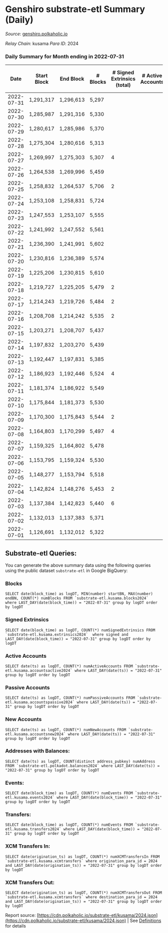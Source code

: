 # Genshiro substrate-etl Summary (Daily)

_Source_: [genshiro.polkaholic.io](https://genshiro.polkaholic.io)

*Relay Chain*: kusama
*Para ID*: 2024



### Daily Summary for Month ending in 2022-07-31


| Date | Start Block | End Block | # Blocks | # Signed Extrinsics (total) | # Active Accounts | # Passive | # New | # Addresses with Balances | # Events | # Transfers | # XCM Transfers In | # XCM Transfers Out | Issues | 
| ---- | ----------- | --------- | -------- | --------------------------- | ----------------- | --------- | ----- | ------------------------- | -------- | ----------- | ------------------ | ------------------- | ------ |
| 2022-07-31 | 1,291,317 | 1,296,613 | 5,297 |  |  |  |  | 24 | 10,613 |   | 2  |   |  |
| 2022-07-30 | 1,285,987 | 1,291,316 | 5,330 |  |  |  |  | 24 | 10,669 |   |   |   |  |
| 2022-07-29 | 1,280,617 | 1,285,986 | 5,370 |  |  |  |  | 24 | 10,752 |   | 1  |   |  |
| 2022-07-28 | 1,275,304 | 1,280,616 | 5,313 |  |  |  |  | 24 | 10,635 |   |   |   |  |
| 2022-07-27 | 1,269,997 | 1,275,303 | 5,307 | 4 |  |  |  | 24 | 10,639 |   |   |   |  |
| 2022-07-26 | 1,264,538 | 1,269,996 | 5,459 |  |  |  |  | 24 | 10,927 |   |   |   |  |
| 2022-07-25 | 1,258,832 | 1,264,537 | 5,706 | 2 |  |  |  | 24 | 11,434 |   | 1  |   |  |
| 2022-07-24 | 1,253,108 | 1,258,831 | 5,724 |  |  |  |  | 24 | 11,463 |   | 1  |   |  |
| 2022-07-23 | 1,247,553 | 1,253,107 | 5,555 |  |  |  |  | 24 | 11,134 |   | 3  |   |  |
| 2022-07-22 | 1,241,992 | 1,247,552 | 5,561 |  |  |  |  | 24 | 11,147 |   | 3  |   |  |
| 2022-07-21 | 1,236,390 | 1,241,991 | 5,602 |  |  |  |  | 24 | 11,228 |   | 3  |   |  |
| 2022-07-20 | 1,230,816 | 1,236,389 | 5,574 |  |  |  |  | 24 | 11,157 |   |   |   |  |
| 2022-07-19 | 1,225,206 | 1,230,815 | 5,610 |  |  |  |  | 24 | 11,229 |   |   |   |  |
| 2022-07-18 | 1,219,727 | 1,225,205 | 5,479 | 2 |  |  |  | 24 | 10,976 |   |   |   |  |
| 2022-07-17 | 1,214,243 | 1,219,726 | 5,484 | 2 |  |  |  | 24 | 10,990 |   | 1  |   |  |
| 2022-07-16 | 1,208,708 | 1,214,242 | 5,535 | 2 |  |  |  | 24 | 11,087 |   |   |   |  |
| 2022-07-15 | 1,203,271 | 1,208,707 | 5,437 |  |  |  |  | 24 | 10,883 |   |   |   |  |
| 2022-07-14 | 1,197,832 | 1,203,270 | 5,439 |  |  |  |  | 24 | 10,892 |   | 1  |   |  |
| 2022-07-13 | 1,192,447 | 1,197,831 | 5,385 |  |  |  |  | 24 | 10,784 |   | 1  |   |  |
| 2022-07-12 | 1,186,923 | 1,192,446 | 5,524 | 4 |  |  |  | 24 | 11,078 |   | 1  |   |  |
| 2022-07-11 | 1,181,374 | 1,186,922 | 5,549 |  |  |  |  | 24 | 11,118 |   | 2  |   |  |
| 2022-07-10 | 1,175,844 | 1,181,373 | 5,530 |  |  |  |  | 24 | 11,069 |   |   |   |  |
| 2022-07-09 | 1,170,300 | 1,175,843 | 5,544 | 2 |  |  |  | 24 | 11,105 |   |   |   |  |
| 2022-07-08 | 1,164,803 | 1,170,299 | 5,497 | 4 |  |  |  | 24 | 11,024 |   | 1  |   |  |
| 2022-07-07 | 1,159,325 | 1,164,802 | 5,478 |  |  |  |  | 24 | 10,965 |   |   |   |  |
| 2022-07-06 | 1,153,795 | 1,159,324 | 5,530 |  |  |  |  | 24 | 11,070 |   |   |   |  |
| 2022-07-05 | 1,148,277 | 1,153,794 | 5,518 |  |  |  |  | 24 | 11,045 |   |   |   |  |
| 2022-07-04 | 1,142,824 | 1,148,276 | 5,453 | 2 |  |  |  | 24 | 10,923 |   |   |   |  |
| 2022-07-03 | 1,137,384 | 1,142,823 | 5,440 | 6 |  |  |  | 24 | 10,923 |   | 2  |   |  |
| 2022-07-02 | 1,132,013 | 1,137,383 | 5,371 |  |  |  |  | 24 | 10,751 |   |   |   |  |
| 2022-07-01 | 1,126,691 | 1,132,012 | 5,322 |  |  |  |  | 24 | 10,653 |   |   |   |  |

## Substrate-etl Queries:
You can generate the above summary data using the following queries using the public dataset `substrate-etl` in Google BigQuery:


### Blocks
```
SELECT date(block_time) as logDT, MIN(number) startBN, MAX(number) endBN, COUNT(*) numBlocks FROM `substrate-etl.kusama.blocks2024`  where LAST_DAY(date(block_time)) = "2022-07-31" group by logDT order by logDT
```


### Signed Extrinsics
```
SELECT date(block_time) as logDT, COUNT(*) numSignedExtrinsics FROM `substrate-etl.kusama.extrinsics2024`  where signed and LAST_DAY(date(block_time)) = "2022-07-31" group by logDT order by logDT
```


### Active Accounts
```
SELECT date(ts) as logDT, COUNT(*) numActiveAccounts FROM `substrate-etl.kusama.accountsactive2024` where LAST_DAY(date(ts)) = "2022-07-31" group by logDT order by logDT
```


### Passive Accounts
```
SELECT date(ts) as logDT, COUNT(*) numPassiveAccounts FROM `substrate-etl.kusama.accountspassive2024` where LAST_DAY(date(ts)) = "2022-07-31" group by logDT order by logDT
```


### New Accounts
```
SELECT date(ts) as logDT, COUNT(*) numNewAccounts FROM `substrate-etl.kusama.accountsnew2024` where LAST_DAY(date(ts)) = "2022-07-31" group by logDT order by logDT
```


### Addresses with Balances:
```
SELECT date(ts) as logDT, COUNT(distinct address_pubkey) numAddress FROM `substrate-etl.polkadot.balances2024` where LAST_DAY(date(ts)) = "2022-07-31" group by logDT order by logDT
```


### Events:
```
SELECT date(block_time) as logDT, COUNT(*) numEvents FROM `substrate-etl.kusama.events2024` where LAST_DAY(date(block_time)) = "2022-07-31" group by logDT order by logDT
```


### Transfers:
```
SELECT date(block_time) as logDT, COUNT(*) numEvents FROM `substrate-etl.kusama.transfers2024` where LAST_DAY(date(block_time)) = "2022-07-31" group by logDT order by logDT
```


### XCM Transfers In:
```
SELECT date(origination_ts) as logDT, COUNT(*) numXCMTransfersIn FROM `substrate-etl.kusama.xcmtransfers` where origination_para_id = 2024 and LAST_DAY(date(origination_ts)) = "2022-07-31" group by logDT order by logDT
```


### XCM Transfers Out:
```
SELECT date(origination_ts) as logDT, COUNT(*) numXCMTransfersOut FROM `substrate-etl.kusama.xcmtransfers` where destination_para_id = 2024 and LAST_DAY(date(origination_ts)) = "2022-07-31" group by logDT order by logDT
```



Report source: [https://cdn.polkaholic.io/substrate-etl/kusama/2024.json](https://cdn.polkaholic.io/substrate-etl/kusama/2024.json) | See [Definitions](/DEFINITIONS.md) for details
